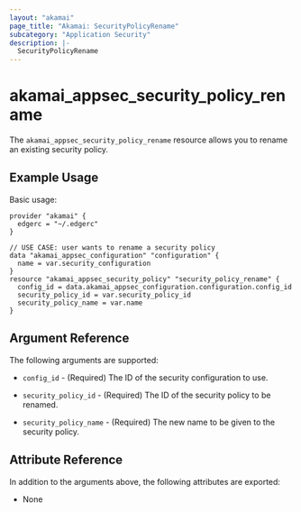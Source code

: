 ```yaml
---
layout: "akamai"
page_title: "Akamai: SecurityPolicyRename"
subcategory: "Application Security"
description: |-
  SecurityPolicyRename
---
```


# akamai_appsec_security_policy_rename

The `akamai_appsec_security_policy_rename` resource allows you to rename an existing security policy.

## Example Usage

Basic usage:

```hcl
provider "akamai" {
  edgerc = "~/.edgerc"
}

// USE CASE: user wants to rename a security policy
data "akamai_appsec_configuration" "configuration" {
  name = var.security_configuration
}
resource "akamai_appsec_security_policy" "security_policy_rename" {
  config_id = data.akamai_appsec_configuration.configuration.config_id
  security_policy_id = var.security_policy_id
  security_policy_name = var.name
}
```

## Argument Reference

The following arguments are supported:

* `config_id` - (Required) The ID of the security configuration to use.

* `security_policy_id` - (Required) The ID of the security policy to be renamed.

* `security_policy_name` - (Required) The new name to be given to the security policy.

## Attribute Reference

In addition to the arguments above, the following attributes are exported:

* None

